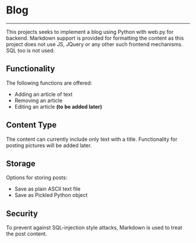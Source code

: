 # Blog #
--------
This projects seeks to implement a blog using
Python with web.py for backend. Markdown support
is provided for formatting the content as this
project does not use JS, JQuery or any other such
frontend mechanisms. SQL too is not used.

## Functionality ##
The following functions are offered:
* Adding an article of text
* Removing an article
* Editing an article **(to be added later)**

## Content Type ##
The content can currently include only text with a title.
Functionality for posting pictures will be added later.

## Storage ##
Options for storing posts:
* Save as plain ASCII text file
* Save as Pickled Python object

## Security ##
To prevent against SQL-injection style attacks, Markdown
is used to treat the post content.
